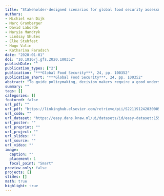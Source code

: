 ```yaml
---
title: "Stakeholder-designed scenarios for global food security assessments"
authors: 
- Michiel van Dijk
- Marc Gramberger
- David Laborde
- Maryia Mandryk
- Lindsay Shutes
- Elke Stehfest
- Hugo Valin
- Katharina Faradsch
date: "2020-01-01"
doi: "10.1016/j.gfs.2020.100352"
publishDate: ""
publication_types: ["2"]
publication: "***Global Food Security***, 24, pp. 100352"
publication_short: "***Global Food Security***, 24, pp. 100352"
abstract: "To guide policymaking, decision makers require a good understanding of the long-term drivers of food security and their interactions. Scenario analysis is widely considered as the appropriate tool to assess wicked problems, such as ensuring global food security, that are characterized by a high level of complexity and uncertainty. This paper describes the development process, storylines and drivers of four new global scenarios that are specifically designed to explore global food security up to the year 2050. To ensure the relevance, credibility and legitimacy of the scenarios, they have been developed using a participatory process, involving a diverse group of stakeholders. The scenarios consist of storylines and a scenario database that presents projections for key drivers, which can be used as an input into global simulation models."
summary: ""
tags: []
categories: []
featured: false
url_pdf: ""
url_pdf: "https://linkinghub.elsevier.com/retrieve/pii/S2211912420300055"
url_code: ""
url_dataset: "https://easy.dans.knaw.nl/ui/datasets/id/easy-dataset:155312"
url_poster: ""
url_preprint: ""
url_project: ""
url_slides: ""
url_source: ""
url_video: ""
image: 
  caption: ""
  placement: 1
  focal_point: "Smart"
preview_only: false
projects: []
slides: []
math: true
highlight: true
---
```

